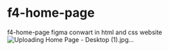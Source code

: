 # f4-home-page
f4-home-page figma conwart in html and css website
![Uploading Home Page - Desktop (1).jpg…]()
